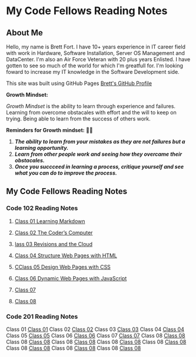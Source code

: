 # My Code Fellows Reading Notes

## About Me
Hello, my name is Brett Fort. I have 10+ years experience in IT career field with work in Hardware, Software Installation, Server OS Management and DataCenter.  I'm also an Air Force Veteran with 20 plus years Enlisted. I have gotten to see so much of the world for which I'm greatfull for.  I'm looking foward to increase my IT knowledge in the Software Development side.

This site was built using GitHub Pages [Brett's GitHub Profile](https://github.com/BrettF5)

**Growth Mindset:**

*Growth Mindset* is the ability to learn through experience and failures. Learning from overcome obstacales with effort and the will to keep on trying. Being able to learn from the success of others work. 

**Reminders for Growth mindset:**  :student:

1. ***The ability to learn from your mistakes as they are not failures but a learning opportunity.***
1. ***Learn from other people work and seeing how they overcame their obstacales.***
1. ***Once you succceed in learning a process, critique yourself and see what you can do to improve the process.***

## My Code Fellows Reading Notes

### Code 102 Reading Notes

1. [Class 01 Learning Markdown](https://BrettF5.github.io/reading-notes/code102/class-01)

2. [Class 02 The Coder’s Computer](https://BrettF5.github.io/reading-notes/code102/class-02)

3. [lass 03 Revisions and the Cloud](https://BrettF5.github.io/reading-notes/code102/class-03)

4. [Class 04 Structure Web Pages with HTML](https://BrettF5.github.io/reading-notes/code102/class-04)

5. [CClass 05 Design Web Pages with CSS](https://BrettF5.github.io/reading-notes/code102/class-05)

6. [Class 06 Dynamic Web Pages with JavaScript](https://BrettF5.github.io/reading-notes/code102/class-06)

7. [Class 07](https://BrettF5.github.io/reading-notes/code102/class-07)

8. [Class 08](https://BrettF5.github.io/reading-notes/code102/class-08)

### Code 201 Reading Notes

Class 01 [Class 01](https://BrettF5.github.io/reading-notes/code201/class-01)
Class 02 [Class 02](https://BrettF5.github.io/reading-notes/code201/class-02)
Class 03 [Class 03](https://BrettF5.github.io/reading-notes/code201/class-03)
Class 04 [Class 04](https://BrettF5.github.io/reading-notes/code201/class-04)
Class 05 [Class 05](https://BrettF5.github.io/reading-notes/code201/class-05)
Class 06 [Class 06](https://BrettF5.github.io/reading-notes/code201/class-06)
Class 07 [Class 07](https://BrettF5.github.io/reading-notes/code201/class-07)
Class 08 [Class 08](https://BrettF5.github.io/reading-notes/code201/class-08)
Class 08 [Class 08](https://BrettF5.github.io/reading-notes/code201/class-09)
Class 08 [Class 08](https://BrettF5.github.io/reading-notes/code201/class-10)
Class 08 [Class 08](https://BrettF5.github.io/reading-notes/code201/class-11)
Class 08 [Class 08](https://BrettF5.github.io/reading-notes/code201/class-12)
Class 08 [Class 08](https://BrettF5.github.io/reading-notes/code201/class-13)
Class 08 [Class 08](https://BrettF5.github.io/reading-notes/code201/class-14)
Class 08 [Class 08](https://BrettF5.github.io/reading-notes/code201/class-15)
